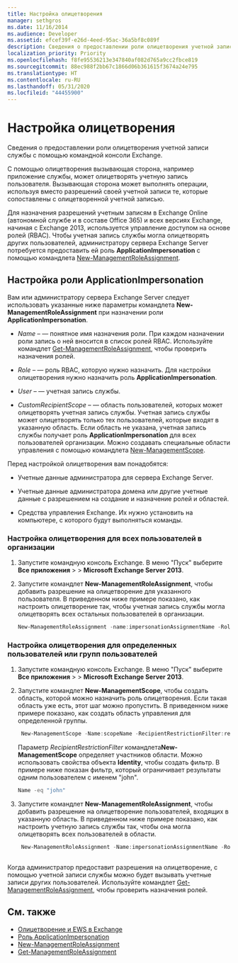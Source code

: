 ```yaml
---
title: Настройка олицетворения
manager: sethgros
ms.date: 11/16/2014
ms.audience: Developer
ms.assetid: efcef39f-e26d-4eed-95ac-36a5bf8c089f
description: Сведения о предоставлении роли олицетворения учетной записи службы с помощью командной консоли Exchange.
localization_priority: Priority
ms.openlocfilehash: f8fe95536213e347840af082d765a9cc2fbce819
ms.sourcegitcommit: 88ec988f2bb67c1866d06b361615f3674a24e795
ms.translationtype: HT
ms.contentlocale: ru-RU
ms.lasthandoff: 05/31/2020
ms.locfileid: "44455900"
---
```

# <a name="configure-impersonation"></a>Настройка олицетворения

Сведения о предоставлении роли олицетворения учетной записи службы с помощью командной консоли Exchange. 
  
С помощью олицетворения вызывающая сторона, например приложение службы, может олицетворять учетную запись пользователя. Вызывающая сторона может выполнять операции, используя вместо разрешений своей учетной записи те, которые сопоставлены с олицетворенной учетной записью.
  
Для назначения разрешений учетным записям в Exchange Online (автономной службе и в составе Office 365) и всех версиях Exchange, начиная с Exchange 2013, используется управление доступом на основе ролей (RBAC). Чтобы учетная запись службы могла олицетворять других пользователей, администратору сервера Exchange Server потребуется предоставить ей роль **ApplicationImpersonation** с помощью командлета [New-ManagementRoleAssignment](https://msdn.microsoft.com/library/34d4f2e3-f2c5-49e1-a6a9-1366da65a78c.aspx). 
  
## <a name="configuring-the-applicationimpersonation-role"></a>Настройка роли ApplicationImpersonation

Вам или администратору сервера Exchange Server следует использовать указанные ниже параметры командлета **New-ManagementRoleAssignment** при назначении роли **ApplicationImpersonation**. 
  
-  _Name_ &ndash; — понятное имя назначения роли. При каждом назначении роли запись о ней вносится в список ролей RBAC. Используйте командлет [Get-ManagementRoleAssignment](https://msdn.microsoft.com/library/a3a6ee46-061b-444a-8639-43a416309445.aspx), чтобы проверить назначения ролей. 
    
-  _Role_ &ndash; — роль RBAC, которую нужно назначить. Для настройки олицетворения нужно назначить роль **ApplicationImpersonation**. 
    
-  _User_ &ndash; — учетная запись службы. 
    
-  _CustomRecipientScope_ &ndash; — область пользователей, которых может олицетворять учетная запись службы. Учетная запись службы может олицетворять только тех пользователей, которые входят в указанную область. Если область не указана, учетная запись службы получает роль **ApplicationImpersonation** для всех пользователей организации. Можно создавать специальные области управления с помощью командлета [New-ManagementScope](https://msdn.microsoft.com/library/1ea1f474-69d6-48c0-9beb-bfa4442c5dab.aspx). 
    
Перед настройкой олицетворения вам понадобятся:
  
- Учетные данные администратора для сервера Exchange Server.
    
- Учетные данные администратора домена или другие учетные данные с разрешением на создание и назначение ролей и областей.
    
- Средства управления Exchange. Их нужно установить на компьютере, с которого будут выполняться команды.
    
### <a name="to-configure-impersonation-for-all-users-in-an-organization"></a>Настройка олицетворения для всех пользователей в организации

1. Запустите командную консоль Exchange. В меню "Пуск" выберите **Все приложения** >  > **Microsoft Exchange Server 2013**. 
    
2. Запустите командлет **New-ManagementRoleAssignment**, чтобы добавить разрешение на олицетворение для указанного пользователя. В приведенном ниже примере показано, как настроить олицетворение так, чтобы учетная запись службы могла олицетворять всех остальных пользователей в организации. 
    
   ```powershell
   New-ManagementRoleAssignment -name:impersonationAssignmentName -Role:ApplicationImpersonation -User:serviceAccount 
   ```

### <a name="to-configure-impersonation-for-specific-users-or-groups-of-users"></a>Настройка олицетворения для определенных пользователей или групп пользователей

1. Запустите командную консоль Exchange. В меню "Пуск" выберите **Все приложения** >  > **Microsoft Exchange Server 2013**. 
    
2. Запустите командлет **New-ManagementScope**, чтобы создать область, которой можно назначить роль олицетворения. Если такая область уже есть, этот шаг можно пропустить. В приведенном ниже примере показано, как создать область управления для определенной группы. 
    
   ```powershell
    New-ManagementScope -Name:scopeName -RecipientRestrictionFilter:recipientFilter
   ```

   Параметр _RecipientRestrictionFilter_ командлета**New-ManagementScope** определяет участников области. Можно использовать свойства объекта **Identity**, чтобы создать фильтр. В примере ниже показан фильтр, который ограничивает результаты одним пользователем с именем "john". 
    
   ```powershell
   Name -eq "john"
   ```

3. Запустите командлет **New-ManagementRoleAssignment**, чтобы добавить разрешение на олицетворение пользователей, входящих в указанную область. В приведенном ниже примере показано, как настроить учетную запись службы так, чтобы она могла олицетворять всех пользователей в области. 
    
   ```powershell
    New-ManagementRoleAssignment -Name:impersonationAssignmentName -Role:ApplicationImpersonation -User:serviceAccount -CustomRecipientWriteScope:scopeName
    
   ```


Когда администратор предоставит разрешения на олицетворение, с помощью учетной записи службы можно будет вызывать учетные записи других пользователей. Используйте командлет [Get-ManagementRoleAssignment](https://msdn.microsoft.com/library/a3a6ee46-061b-444a-8639-43a416309445.aspx), чтобы проверить назначения ролей. 
  
## <a name="see-also"></a>См. также

- [Олицетворение и EWS в Exchange](impersonation-and-ews-in-exchange.md)
- [Роль ApplicationImpersonation](https://technet.microsoft.com/library/dd776119%28v=exchg.150%29.aspx)   
- [New-ManagementRoleAssignment](https://msdn.microsoft.com/library/34d4f2e3-f2c5-49e1-a6a9-1366da65a78c.aspx)    
- [Get-ManagementRoleAssignment](https://msdn.microsoft.com/library/a3a6ee46-061b-444a-8639-43a416309445.aspx)
    

